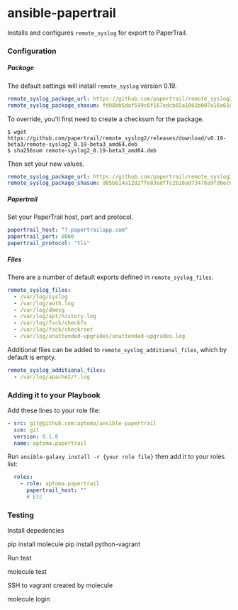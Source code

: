 ansible-papertrail
==================

Installs and configures `remote_syslog` for export to PaperTrail.

### Configuration

##### Package

The default settings will install `remote_syslog` version 0.19.

```yaml
remote_syslog_package_url: https://github.com/papertrail/remote_syslog2/releases/download/v0.19/remote-syslog2_0.19_amd64.deb
remote_syslog_package_shasum: fd98bb5daf599c6f167edcb65a1861b007a16a61691dfc4796bfe2dddae8813f
```

To override, you'll first need to create a checksum for the package.

```
$ wget https://github.com/papertrail/remote_syslog2/releases/download/v0.19-beta3/remote-syslog2_0.19-beta3_amd64.deb
$ sha256sum remote-syslog2_0.19-beta3_amd64.deb
```

Then set your new values.

```yaml
remote_syslog_package_url: https://github.com/papertrail/remote_syslog2/releases/download/v0.19-beta3/remote-syslog2_0.19-beta3_amd64.deb
remote_syslog_package_shasum: d05bb14a12d2ffe83edffc2b18ad73478a9fd0ec09e9a53b392a17b1c4196570
```

##### Papertrail

Set your PaperTrail host, port and protocol.

```yaml
papertrail_host: "?.papertrailapp.com"
papertrail_port: 0000
papertrail_protocol: "tls"
```

##### Files

There are a number of default exports defined in `remote_syslog_files`.

```yaml
remote_syslog_files:
  - /var/log/syslog
  - /var/log/auth.log
  - /var/log/dmesg
  - /var/log/apt/history.log
  - /var/log/fsck/checkfs
  - /var/log/fsck/checkroot
  - /var/log/unattended-upgrades/unattended-upgrades.log
```

Additional files can be added to `remote_syslog_additional_files`, which by default is empty.

```yaml
remote_syslog_additional_files:
  - /var/log/apache2/*.log
```

### Adding it to your Playbook

Add these lines to your role file:

```yaml
- src: git@github.com:aptoma/ansible-papertrail
  scm: git
  version: 0.1.0
  name: aptoma.papertrail
```

Run `ansible-galaxy install -r {your role file}` then add it to your roles list:

```yaml
  roles:
    - role: aptoma.papertrail
      papertrail_host: ""
      # Etc
```

### Testing

Install depedencies

  pip install molecule
  pip install python-vagrant

Run test

  molecule test

SSH to vagrant created by molecule

  molecule login
